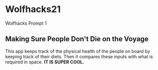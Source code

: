 # Wolfhacks21
Wolfhacks Prompt 1

## Making Sure People Don't Die on the Voyage

This app keeps track of the physical health of the people on board by keeping track of their diets. Then it compares these inputs with what is required in space. **IT IS SUPER COOL.**
